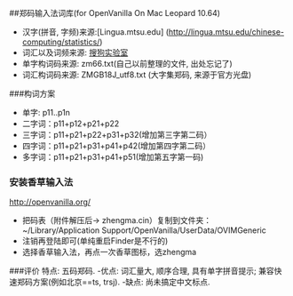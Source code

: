 ##郑码输入法词库(for OpenVanilla On Mac Leopard 10.64)

- 汉字(拼音, 字频)来源:[Lingua.mtsu.edu] (http://lingua.mtsu.edu/chinese-computing/statistics/) 
- 词汇以及词频来源: [搜狗实验室](http://www.sogou.com/labs/dl/w.html)
- 单字构词码来源: zm66.txt(自己以前整理的文件, 出处忘记了)
- 词汇构词码来源: ZMGB18J_utf8.txt (大字集郑码, 来源于官方光盘)

###构词方案
- 单字: p11..p1n
- 二字词：p11+p12+p21+p22
- 三字词：p11+p21+p22+p31+p32(增加第三字第二码） 
- 四字词：p11+p21+p31+p41+p42(增加第四字第二码） 
- 多字词：p11+p21+p31+p41+p51(增加第五字第一码) 

### 安装香草输入法
 http://openvanilla.org/
* 把码表（附件解压后-> zhengma.cin）复制到文件夹：
~/Library/Application Support/OpenVanilla/UserData/OVIMGeneric
* 注销再登陆即可(单纯重启Finder是不行的)
* 选择香草输入法，再点一次香草图标，选zhengma

###评价
特点: 五码郑码.
-优点: 词汇量大, 顺序合理, 具有单字拼音提示; 兼容快速郑码方案(例如北京==ts, trsj).
-缺点: 尚未搞定中文标点. 

